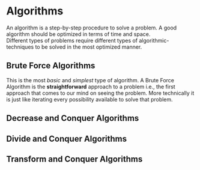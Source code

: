 # Algorithms  
An algorithm is a step-by-step procedure to solve a problem. A good algorithm should be optimized in terms of time and space.  
Different types of problems require different types of algorithmic-techniques to be solved in the most optimized manner.  

## Brute Force Algorithms

This is the most *basic* and *simplest* type of algorithm. A Brute Force Algorithm is the **straightforward** approach to a problem i.e., the first approach
that comes to our mind on seeing the problem. More technically it is just like iterating every possibility available to solve that problem.  

## Decrease and Conquer Algorithms  
## Divide and Conquer Algorithms  
## Transform and Conquer Algorithms  
